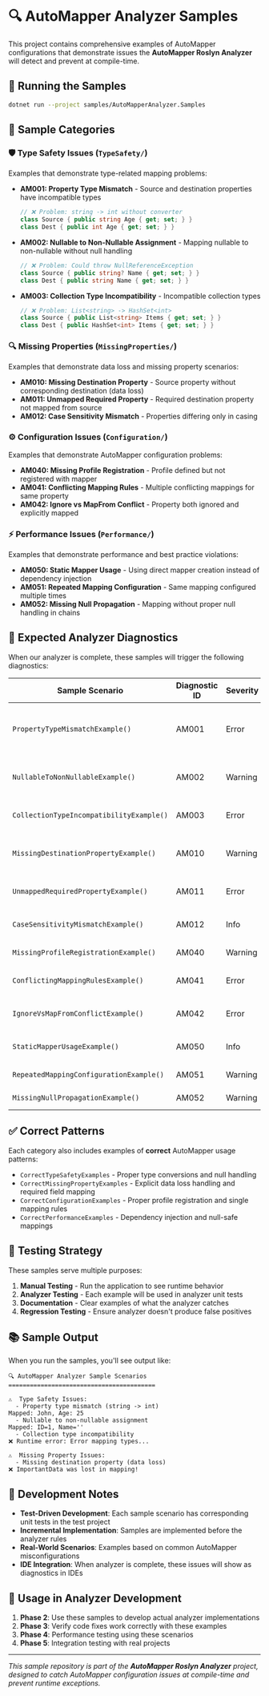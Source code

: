 # 🔍 AutoMapper Analyzer Samples

This project contains comprehensive examples of AutoMapper configurations that demonstrate issues the **AutoMapper
Roslyn Analyzer** will detect and prevent at compile-time.

## 🚀 Running the Samples

```bash
dotnet run --project samples/AutoMapperAnalyzer.Samples
```

## 📁 Sample Categories

### 🛡️ Type Safety Issues (`TypeSafety/`)

Examples that demonstrate type-related mapping problems:

- **AM001: Property Type Mismatch** - Source and destination properties have incompatible types
  ```csharp
  // ❌ Problem: string -> int without converter
  class Source { public string Age { get; set; } }
  class Dest { public int Age { get; set; } }
  ```

- **AM002: Nullable to Non-Nullable Assignment** - Mapping nullable to non-nullable without null handling
  ```csharp
  // ❌ Problem: Could throw NullReferenceException
  class Source { public string? Name { get; set; } }
  class Dest { public string Name { get; set; } }
  ```

- **AM003: Collection Type Incompatibility** - Incompatible collection types
  ```csharp
  // ❌ Problem: List<string> -> HashSet<int>
  class Source { public List<string> Items { get; set; } }
  class Dest { public HashSet<int> Items { get; set; } }
  ```

### 🔍 Missing Properties (`MissingProperties/`)

Examples that demonstrate data loss and missing property scenarios:

- **AM010: Missing Destination Property** - Source property without corresponding destination (data loss)
- **AM011: Unmapped Required Property** - Required destination property not mapped from source
- **AM012: Case Sensitivity Mismatch** - Properties differing only in casing

### ⚙️ Configuration Issues (`Configuration/`)

Examples that demonstrate AutoMapper configuration problems:

- **AM040: Missing Profile Registration** - Profile defined but not registered with mapper
- **AM041: Conflicting Mapping Rules** - Multiple conflicting mappings for same property
- **AM042: Ignore vs MapFrom Conflict** - Property both ignored and explicitly mapped

### ⚡ Performance Issues (`Performance/`)

Examples that demonstrate performance and best practice violations:

- **AM050: Static Mapper Usage** - Using direct mapper creation instead of dependency injection
- **AM051: Repeated Mapping Configuration** - Same mapping configured multiple times
- **AM052: Missing Null Propagation** - Mapping without proper null handling in chains

## 🎯 Expected Analyzer Diagnostics

When our analyzer is complete, these samples will trigger the following diagnostics:

| Sample Scenario                          | Diagnostic ID | Severity | Description                                    |
|------------------------------------------|---------------|----------|------------------------------------------------|
| `PropertyTypeMismatchExample()`          | AM001         | Error    | Property type mismatch without converter       |
| `NullableToNonNullableExample()`         | AM002         | Warning  | Nullable to non-nullable without null handling |
| `CollectionTypeIncompatibilityExample()` | AM003         | Error    | Incompatible collection types                  |
| `MissingDestinationPropertyExample()`    | AM010         | Warning  | Source property not mapped (data loss)         |
| `UnmappedRequiredPropertyExample()`      | AM011         | Error    | Required property not mapped                   |
| `CaseSensitivityMismatchExample()`       | AM012         | Info     | Case sensitivity mismatch                      |
| `MissingProfileRegistrationExample()`    | AM040         | Warning  | Profile not registered                         |
| `ConflictingMappingRulesExample()`       | AM041         | Error    | Conflicting mapping rules                      |
| `IgnoreVsMapFromConflictExample()`       | AM042         | Error    | Ignore vs MapFrom conflict                     |
| `StaticMapperUsageExample()`             | AM050         | Info     | Static mapper usage                            |
| `RepeatedMappingConfigurationExample()`  | AM051         | Warning  | Repeated configuration                         |
| `MissingNullPropagationExample()`        | AM052         | Warning  | Missing null propagation                       |

## ✅ Correct Patterns

Each category also includes examples of **correct** AutoMapper usage patterns:

- `CorrectTypeSafetyExamples` - Proper type conversions and null handling
- `CorrectMissingPropertyExamples` - Explicit data loss handling and required field mapping
- `CorrectConfigurationExamples` - Proper profile registration and single mapping rules
- `CorrectPerformanceExamples` - Dependency injection and null-safe mappings

## 🔧 Testing Strategy

These samples serve multiple purposes:

1. **Manual Testing** - Run the application to see runtime behavior
2. **Analyzer Testing** - Each example will be used in analyzer unit tests
3. **Documentation** - Clear examples of what the analyzer catches
4. **Regression Testing** - Ensure analyzer doesn't produce false positives

## 📚 Sample Output

When you run the samples, you'll see output like:

```
🔍 AutoMapper Analyzer Sample Scenarios
=========================================

⚠️  Type Safety Issues:
  - Property type mismatch (string -> int)
Mapped: John, Age: 25
  - Nullable to non-nullable assignment  
Mapped: ID=1, Name=''
  - Collection type incompatibility
❌ Runtime error: Error mapping types...

⚠️  Missing Property Issues:
  - Missing destination property (data loss)
❌ ImportantData was lost in mapping!
```

## 🚧 Development Notes

- **Test-Driven Development**: Each sample scenario has corresponding unit tests in the test project
- **Incremental Implementation**: Samples are implemented before the analyzer rules
- **Real-World Scenarios**: Examples based on common AutoMapper misconfigurations
- **IDE Integration**: When analyzer is complete, these issues will show as diagnostics in IDEs

## 🔄 Usage in Analyzer Development

1. **Phase 2**: Use these samples to develop actual analyzer implementations
2. **Phase 3**: Verify code fixes work correctly with these examples
3. **Phase 4**: Performance testing using these scenarios
4. **Phase 5**: Integration testing with real projects

---

*This sample repository is part of the **AutoMapper Roslyn Analyzer** project, designed to catch AutoMapper
configuration issues at compile-time and prevent runtime exceptions.* 
